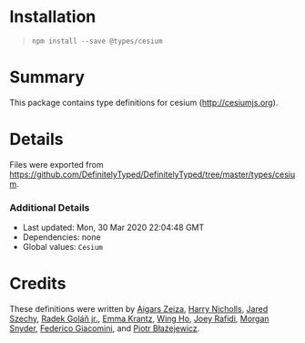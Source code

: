 # Installation
> `npm install --save @types/cesium`

# Summary
This package contains type definitions for cesium (http://cesiumjs.org).

# Details
Files were exported from https://github.com/DefinitelyTyped/DefinitelyTyped/tree/master/types/cesium.

### Additional Details
 * Last updated: Mon, 30 Mar 2020 22:04:48 GMT
 * Dependencies: none
 * Global values: `Cesium`

# Credits
These definitions were written by [Aigars Zeiza](https://github.com/Zuzon), [Harry Nicholls](https://github.com/hnipps), [Jared Szechy](https://github.com/szechyjs), [Radek Goláň jr.](https://github.com/golyalpha), [Emma Krantz](https://github.com/KeyboardSounds), [Wing Ho](https://github.com/soyarsauce), [Joey Rafidi](https://github.com/jrafidi), [Morgan Snyder](https://github.com/morgansierrasnyder), [Federico Giacomini](https://github.com/crocsx), and [Piotr Błażejewicz](https://github.com/peterblazejewicz).
